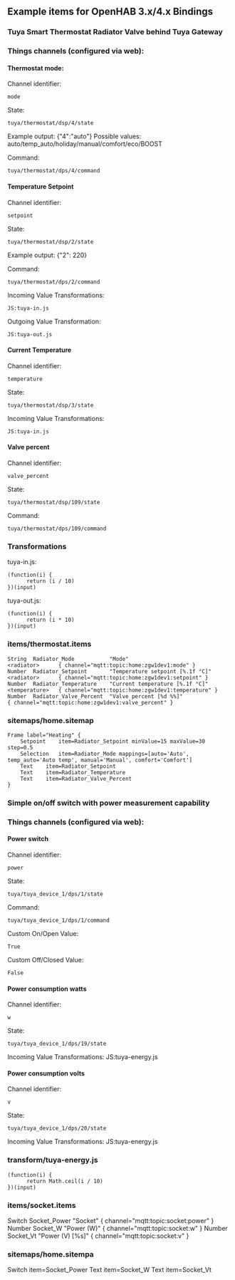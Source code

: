 ## Example items for OpenHAB 3.x/4.x Bindings

### Tuya Smart Thermostat Radiator Valve behind Tuya Gateway

### Things channels (configured via web):

#### Thermostat mode:
Channel identifier:
```
mode
```

State:
```
tuya/thermostat/dsp/4/state
```
Example output: {"4":"auto"}
Possible values: auto/temp_auto/holiday/manual/comfort/eco/BOOST


Command:
```
tuya/thermostat/dps/4/command
```

#### Temperature Setpoint
Channel identifier:
```
setpoint
```

State:
```
tuya/thermostat/dsp/2/state
```
Example output: {"2": 220}

Command:
```
tuya/thermostat/dps/2/command
```

Incoming Value Transformations:
```
JS:tuya-in.js
```

Outgoing Value Transformation:
```
JS:tuya-out.js
```


#### Current Temperature
Channel identifier:
```
temperature
```

State:
```
tuya/thermostat/dsp/3/state
```

Incoming Value Transformations:
```
JS:tuya-in.js
```

#### Valve percent
Channel identifier:
```
valve_percent
```

State:
```
tuya/thermostat/dsp/109/state
```

Command:
```
tuya/thermostat/dps/109/command
```


### Transformations
tuya-in.js:
```
(function(i) {
      return (i / 10)
})(input)
```

tuya-out.js:
```
(function(i) {
      return (i * 10)
})(input)

```

### items/thermostat.items

```
String  Radiator_Mode           "Mode"                              <radiator>      { channel="mqtt:topic:home:zgw1dev1:mode" }
Number  Radiator_Setpoint       "Temperature setpoint [%.1f °C]"    <radiator>      { channel="mqtt:topic:home:zgw1dev1:setpoint" }
Number  Radiator_Temperature    "Current temperature [%.1f °C]"     <temperature>   { channel="mqtt:topic:home:zgw1dev1:temperature" }
Number  Radiator_Valve_Percent  "Valve percent [%d %%]"                             { channel="mqtt:topic:home:zgw1dev1:valve_percent" }
```

### sitemaps/home.sitemap

```
Frame label="Heating" {
    Setpoint	item=Radiator_Setpoint minValue=15 maxValue=30 step=0.5
    Selection	item=Radiator_Mode mappings=[auto='Auto', temp_auto='Auto temp', manual='Manual', comfort='Comfort']
    Text	item=Radiator_Setpoint
    Text	item=Radiator_Temperature
    Text	item=Radiator_Valve_Percent
}
```




### Simple on/off switch with power measurement capability

### Things channels (configured via web):

#### Power switch
Channel identifier:
```
power
```

State:
```
tuya/tuya_device_1/dps/1/state
```

Command:
```
tuya/tuya_device_1/dps/1/command
```

Custom On/Open Value:
```
True
```

Custom Off/Closed Value:
```
False
```

#### Power consumption watts
Channel identifier:
```
w
```

State:
```
tuya/tuya_device_1/dps/19/state
```

Incoming Value Transformations:
JS:tuya-energy.js

#### Power consumption volts
Channel identifier:
```
v
```

State:
```
tuya/tuya_device_1/dps/20/state
```

Incoming Value Transformations:
JS:tuya-energy.js

### transform/tuya-energy.js
```
(function(i) {
      return Math.ceil(i / 10)
})(input)
```

### items/socket.items

Switch  Socket_Power     "Socket"            { channel="mqtt:topic:socket:power" }
Number  Socket_W         "Power (W)"         { channel="mqtt:topic:socket:w" }
Number  Socket_Vt        "Power (V) [%s]"    { channel="mqtt:topic:socket:v" }

### sitemaps/home.sitempa

Switch	item=Socket_Power
Text	item=Socket_W
Text	item=Socket_Vt